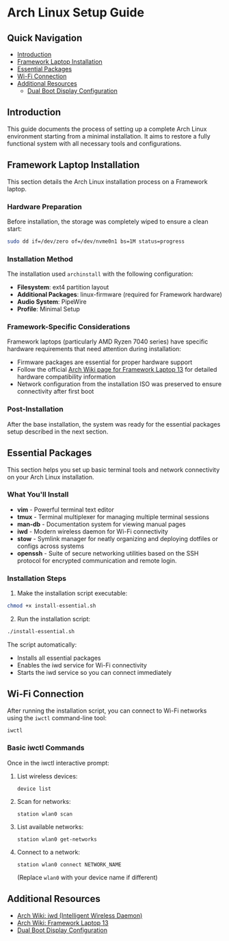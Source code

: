 # Arch Linux Setup Guide

## Quick Navigation

- [Introduction](#introduction)
- [Framework Laptop Installation](#framework-laptop-installation)
- [Essential Packages](#essential-packages)
- [Wi-Fi Connection](#wi-fi-connection)
- [Additional Resources](#additional-resources)
  - [Dual Boot Display Configuration](./tty/dual-display-boot.md)

## Introduction

This guide documents the process of setting up a complete Arch Linux environment starting from a minimal installation. It aims to restore a fully functional system with all necessary tools and configurations.

## Framework Laptop Installation

This section details the Arch Linux installation process on a Framework laptop.

### Hardware Preparation

Before installation, the storage was completely wiped to ensure a clean start:

```bash
sudo dd if=/dev/zero of=/dev/nvme0n1 bs=1M status=progress
```

### Installation Method

The installation used `archinstall` with the following configuration:

- **Filesystem**: ext4 partition layout
- **Additional Packages**: linux-firmware (required for Framework hardware)
- **Audio System**: PipeWire
- **Profile**: Minimal Setup

### Framework-Specific Considerations

Framework laptops (particularly AMD Ryzen 7040 series) have specific hardware requirements that need attention during installation:

- Firmware packages are essential for proper hardware support
- Follow the official [Arch Wiki page for Framework Laptop 13](https://wiki.archlinux.org/title/Framework_Laptop_13_(AMD_Ryzen_7040_Series)) for detailed hardware compatibility information
- Network configuration from the installation ISO was preserved to ensure connectivity after first boot

### Post-Installation

After the base installation, the system was ready for the essential packages setup described in the next section.

## Essential Packages

This section helps you set up basic terminal tools and network connectivity on your Arch Linux installation.

### What You'll Install

- **vim** - Powerful terminal text editor
- **tmux** - Terminal multiplexer for managing multiple terminal sessions
- **man-db** - Documentation system for viewing manual pages
- **iwd** - Modern wireless daemon for Wi-Fi connectivity
- **stow** - Symlink manager for neatly organizing and deploying dotfiles or configs across systems
- **openssh** - Suite of secure networking utilities based on the SSH protocol for encrypted communication and remote login.

### Installation Steps

1. Make the installation script executable:

```bash
chmod +x install-essential.sh
```

2. Run the installation script:

```bash
./install-essential.sh
```

The script automatically:
- Installs all essential packages
- Enables the iwd service for Wi-Fi connectivity
- Starts the iwd service so you can connect immediately

## Wi-Fi Connection

After running the installation script, you can connect to Wi-Fi networks using the `iwctl` command-line tool:

```bash
iwctl
```

### Basic iwctl Commands

Once in the iwctl interactive prompt:

1. List wireless devices:
   ```
   device list
   ```

2. Scan for networks:
   ```
   station wlan0 scan
   ```

3. List available networks:
   ```
   station wlan0 get-networks
   ```

4. Connect to a network:
   ```
   station wlan0 connect NETWORK_NAME
   ```
   (Replace `wlan0` with your device name if different)

## Additional Resources

- [Arch Wiki: iwd (Intelligent Wireless Daemon)](https://wiki.archlinux.org/title/Iwd)
- [Arch Wiki: Framework Laptop 13](https://wiki.archlinux.org/title/Framework_Laptop_13_(AMD_Ryzen_7040_Series))
- [Dual Boot Display Configuration](./tty/dual-display-boot.md)
